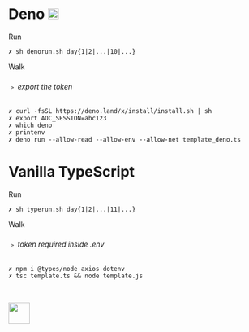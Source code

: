# __Deno__ <img src='https://deno.com/images/artwork/HypnoDeno.gif?__frsh_c=dad2' width='21px' /> 
Run  
```
✗ sh denorun.sh day{1|2|...|10|...}
```
Walk
###### ﹥ export the token 
```
✗ curl -fsSL https://deno.land/x/install/install.sh | sh
✗ export AOC_SESSION=abc123
✗ which deno
✗ printenv
✗ deno run --allow-read --allow-env --allow-net template_deno.ts
```
# Vanilla TypeScript 
Run 
```
✗ sh typerun.sh day{1|2|...|11|...}
```
Walk
###### ﹥ token required inside .env 
```
✗ npm i @types/node axios dotenv
✗ tsc template.ts && node template.js
```

&#8203;

<img src='https://deno.com/images/artwork/hashrock_simple.png?__frsh_c=dad21828de649d12df5a23c572b88f3a3a73d0dc' width='42px' /> 
